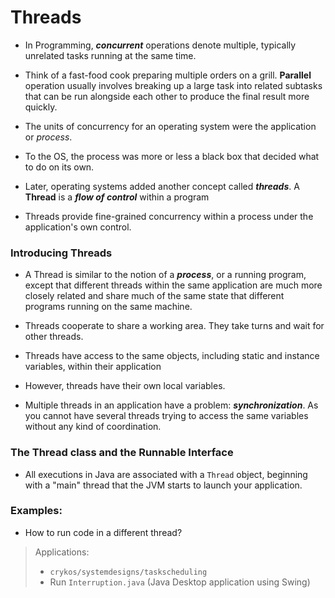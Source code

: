 # Threads

- In Programming, _**concurrent**_ operations denote multiple, typically unrelated tasks running at the same time.
- Think of a fast-food cook preparing multiple orders on a grill.
  **__Parallel__** operation usually involves breaking up
  a large task into related subtasks that can be run alongside each other to produce the final result more quickly.

- The units of concurrency for an operating system were the application or _process_.
- To the OS, the process was more or less a black box that decided what to do on its own.
- Later, operating systems added another concept called _**threads**_. A **Thread** is a **_flow of control_** within a
  program
- Threads provide fine-grained concurrency within a process under the application's own control.

### Introducing Threads

- A Thread is similar to the notion of a **_process_**, or a running program, except that different threads within the
  same application are much more closely related and share much of the same state that different programs running on the
  same machine.
- Threads cooperate to share a working area. They take turns and wait for other threads.
- Threads have access to the same objects, including static and instance variables, within their application
- However, threads have their own local variables.

- Multiple threads in an application have a problem: **_synchronization_**. As you cannot have several threads trying to
  access the same variables without any kind of coordination.

### The Thread class and the Runnable Interface

- All executions in Java are associated with a `Thread` object, beginning with a "main" thread that the JVM starts to launch your application.

### Examples:

- How to run code in a different thread?



> Applications:
> - `crykos/systemdesigns/taskscheduling`
> - Run `Interruption.java` (Java Desktop application using Swing)